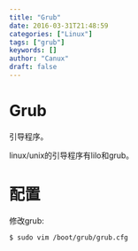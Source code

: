 ```yaml
---
title: "Grub"
date: 2016-03-31T21:48:59
categories: ["Linux"]
tags: ["grub"]
keywords: []
author: "Canux"
draft: false
---
```


# Grub

引导程序。

linux/unix的引导程序有lilo和grub。

# 配置

修改grub:

    $ sudo vim /boot/grub/grub.cfg
